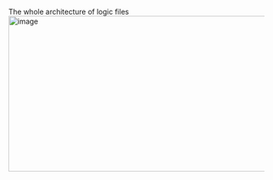 The whole architecture of logic files
<img width="512" height="307" alt="image" src="https://github.com/user-attachments/assets/8943d85a-64e1-46a9-b794-eed4ead27320" />
